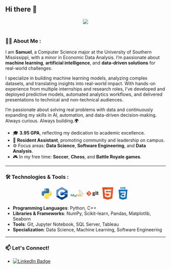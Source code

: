 ## Hi there 👋  
<div id="header" align="center">
  <img src="https://media.giphy.com/media/qgQUggAC3Pfv687qPC/giphy.gif" width="200"/>
</div>  

<img src="https://komarev.com/ghpvc/?username=LeumasCoded&style=flat-square&color=blue" align="center" alt=""/>
<!--
<div align="center">
  <img src="https://i.giphy.com/media/v1.Y2lkPTc5MGI3NjExeXFsN3cwNGpob2RiaDQ2ejFmZzRmM214dGFjNG85ZTF2cjNmZW5vaSZlcD12MV9pbnRlcm5hbF9naWZfYnlfaWQmY3Q9Zw/doXBzUFJRxpaUbuaqz/giphy.gif" width="600" height="300"/>
</div>  
-->


### :man_technologist: About Me :  
I am **Samuel**, a Computer Science major at the University of Southern Mississippi, with a minor in Economic Data Analysis. I’m passionate about **machine learning**, **artificial intelligence**, and **data-driven solutions** for real-world challenges.

I specialize in building machine learning models, analyzing complex datasets, and translating insights into real-world impact. With hands-on experience from multiple internships and research roles, I’ve developed and deployed predictive models, automated analytics workflows, and delivered presentations to technical and non-technical audiences. 

I’m passionate about solving real problems with data and continuously expanding my skills in AI, automation, and data-driven decision-making. Always curious. Always building.🌍  

- 🎓 **3.95 GPA**, reflecting my dedication to academic excellence.  
- 🏢 **Resident Assistant**, promoting community and leadership on campus.  
- ⚙️ Focus areas: **Data Science**, **Software Engineering**, and **Data Analysis**.  
- 🎮 In my free time: **Soccer**, **Chess**, and **Battle Royale games**.  

---  

### :hammer_and_wrench: Technologies & Tools :  
<div align="center">
  <img src="https://github.com/devicons/devicon/blob/master/icons/python/python-original.svg" title="Python" alt="Python" width="40" height="40"/>&nbsp;
  <img src="https://github.com/devicons/devicon/blob/master/icons/cplusplus/cplusplus-original.svg" title="C++" alt="C++" width="40" height="40"/>&nbsp;
  <img src="https://github.com/devicons/devicon/blob/master/icons/mysql/mysql-original-wordmark.svg" title="MySQL" alt="MySQL" width="40" height="40"/>&nbsp;
  <img src="https://github.com/devicons/devicon/blob/master/icons/git/git-original-wordmark.svg" title="Git" alt="Git" width="40" height="40"/>&nbsp;
  <img src="https://github.com/devicons/devicon/blob/master/icons/html5/html5-original.svg" title="HTML5" alt="HTML" width="40" height="40"/>&nbsp;
  <img src="https://github.com/devicons/devicon/blob/master/icons/css3/css3-plain-wordmark.svg" title="CSS3" alt="CSS3" width="40" height="40"/>&nbsp;
</div>

- **Programming Languages**: Python, C++  
- **Libraries & Frameworks**: NumPy, Scikit-learn, Pandas, Matplotlib, Seaborn  
- **Tools**: Git, Jupyter Notebook, SQL Server, Tableau  
- **Specialization**: Data Science, Machine Learning, Software Engineering  

---  

### :mailbox: Let's Connect!  
- [![LinkedIn Badge](https://img.shields.io/badge/LinkedIn-blue?style=flat&logo=linkedin&logoColor=white)](https://linkedin.com/in/samuel-ifeadi-449974278/)  
